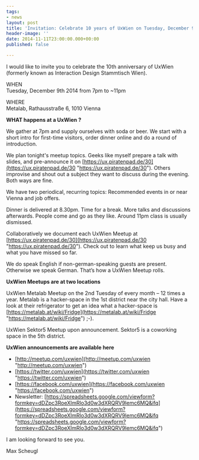 ```yaml
---
tags:
- news
layout: post
title: 'Invitation: Celebrate 10 years of UxWien on Tuesday, December 9th 2014'
header-image: ''
date: 2014-11-11T23:00:00.000+00:00
published: false

---
```

I would like to invite you to celebrate the 10th anniversary of UxWien (formerly known as Interaction Design Stammtisch Wien).

WHEN  
Tuesday, December 9th 2014 from 7pm to \~11pm

WHERE  
Metalab, Rathausstraße 6, 1010 Vienna

**WHAT happens at a UxWien ?**

We gather at 7pm and supply ourselves with soda or beer. We start with a short intro for first-time visitors, order dinner online and do a round of introduction.

We plan tonight's meetup topics. Geeks like myself prepare a talk with slides, and pre-announce it on [https://ux.piratenpad.de/30](https://ux.piratenpad.de/30 "https://ux.piratenpad.de/30"). Others improvise and shout out a subject they want to discuss during the evening. Both ways are fine.

We have two periodical, recurring topics: Recommended events in or near Vienna and job offers.

Dinner is delivered at 8.30pm. Time for a break. More talks and discussions afterwards. People come and go as they like. Around 11pm class is usually dismissed.

Collaboratively we document each UxWien Meetup at [https://ux.piratenpad.de/30](https://ux.piratenpad.de/30 "https://ux.piratenpad.de/30"). Check out to learn what keep us busy and what you have missed so far.

We do speak English if non-german-speaking guests are present. Otherwise we speak German. That’s how a UxWien Meetup rolls.

**UxWien Meetups are at two locations**

UxWien Metalab Meetup on the 2nd Tuesday of every month – 12 times a year. Metalab is a hacker-space in the 1st district near the city hall. Have a look at their refrigerator to get an idea what a hacker-space is [https://metalab.at/wiki/Fridge](https://metalab.at/wiki/Fridge "https://metalab.at/wiki/Fridge") ;-).

UxWien Sektor5 Meetup upon announcement. Sektor5 is a coworking space in the 5th district.

**UxWien announcements are available here**

* [http://meetup.com/uxwien](http://meetup.com/uxwien "http://meetup.com/uxwien")
* [https://twitter.com/uxwien](https://twitter.com/uxwien "https://twitter.com/uxwien")
* [https://facebook.com/uxwien](https://facebook.com/uxwien "https://facebook.com/uxwien")
* Newsletter: [https://spreadsheets.google.com/viewform?formkey=dDZpc3RoeXlmRlo3d0w3dXRQRV9lemc6MQ&ifq](https://spreadsheets.google.com/viewform?formkey=dDZpc3RoeXlmRlo3d0w3dXRQRV9lemc6MQ&ifq "https://spreadsheets.google.com/viewform?formkey=dDZpc3RoeXlmRlo3d0w3dXRQRV9lemc6MQ&ifq")

I am looking forward to see you.

Max Scheugl